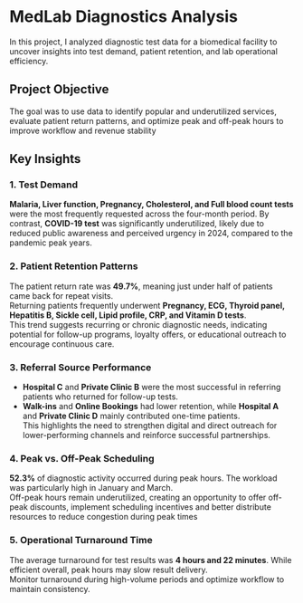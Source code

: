 # MedLab Diagnostics Analysis 
In this project, I analyzed diagnostic test data for a biomedical facility to uncover insights into test demand, patient retention, and lab operational efficiency.

## Project Objective
The goal was to use data to identify popular and underutilized services, evaluate patient return patterns, and optimize peak and off-peak hours to improve workflow and revenue stability


## Key Insights

### 1. **Test Demand**
**Malaria, Liver function, Pregnancy, Cholesterol, and Full blood count tests** were the most frequently requested across the four-month period.
By contrast, **COVID-19 test** was significantly underutilized, likely due to reduced public awareness and perceived urgency in 2024, compared to the pandemic peak years.

### 2. **Patient Retention Patterns**
The patient return rate was **49.7%**, meaning just under half of patients came back for repeat visits.  
Returning patients frequently underwent **Pregnancy, ECG, Thyroid panel, Hepatitis B, Sickle cell, Lipid profile, CRP, and Vitamin D tests**.  
This trend suggests recurring or chronic diagnostic needs, indicating potential for follow-up programs, loyalty offers, or educational outreach to encourage continuous care.

### 3. **Referral Source Performance**
- **Hospital C** and **Private Clinic B** were the most successful in referring patients who returned for follow-up tests.  
- **Walk-ins** and **Online Bookings** had lower retention, while **Hospital A** and **Private Clinic D** mainly contributed one-time patients.  
This highlights the need to strengthen digital and direct outreach for lower-performing channels and reinforce successful partnerships.

### 4. **Peak vs. Off-Peak Scheduling**
**52.3%** of diagnostic activity occurred during peak hours. The workload was particularly high in January and March.  
Off-peak hours remain underutilized, creating an opportunity to offer off-peak discounts, implement scheduling incentives and better distribute resources to reduce congestion during peak times

### 5. **Operational Turnaround Time**
The average turnaround for test results was **4 hours and 22 minutes**. While efficient overall, peak hours may slow result delivery.  
Monitor turnaround during high-volume periods and optimize workflow to maintain consistency.



